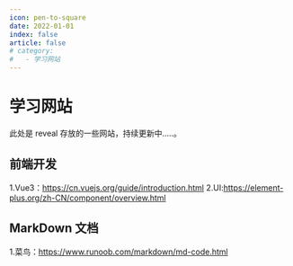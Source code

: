 ```yaml
---
icon: pen-to-square
date: 2022-01-01
index: false
article: false
# category:
#   - 学习网站
---
```


<!-- more -->
# 学习网站
此处是 reveal 存放的一些网站，持续更新中.....。
## 前端开发
1.Vue3：https://cn.vuejs.org/guide/introduction.html
2.UI:https://element-plus.org/zh-CN/component/overview.html

## MarkDown 文档
1.菜鸟：https://www.runoob.com/markdown/md-code.html

